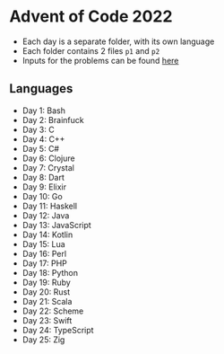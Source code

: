 # Advent of Code 2022

- Each day is a separate folder, with its own language
- Each folder contains 2 files `p1` and `p2`
- Inputs for the problems can be found [here](https://adventofcode.com/2022/)

## Languages

- Day 1: Bash
- Day 2: Brainfuck
- Day 3: C
- Day 4: C++
- Day 5: C#
- Day 6: Clojure
- Day 7: Crystal
- Day 8: Dart
- Day 9: Elixir
- Day 10: Go
- Day 11: Haskell
- Day 12: Java
- Day 13: JavaScript
- Day 14: Kotlin
- Day 15: Lua
- Day 16: Perl
- Day 17: PHP
- Day 18: Python
- Day 19: Ruby
- Day 20: Rust
- Day 21: Scala
- Day 22: Scheme
- Day 23: Swift
- Day 24: TypeScript
- Day 25: Zig

